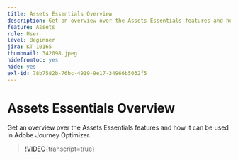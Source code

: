 ```yaml
---
title: Assets Essentials Overview
description: Get an overview over the Assets Essentials features and how it can be used in Adobe Journey Optimizer.
feature: Assets
role: User
level: Beginner
jira: KT-10165
thumbnail: 342098.jpeg
hidefromtoc: yes
hide: yes
exl-id: 78b7582b-76bc-4919-9e17-34966b5032f5
---
```

# Assets Essentials Overview

Get an overview over the Assets Essentials features and how it can be used in Adobe Journey Optimizer.

>[!VIDEO](https://video.tv.adobe.com/v/342098?quality=12&learn=on){transcript=true}
